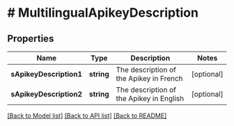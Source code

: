 # # MultilingualApikeyDescription

## Properties

Name | Type | Description | Notes
------------ | ------------- | ------------- | -------------
**sApikeyDescription1** | **string** | The description of the Apikey in French | [optional]
**sApikeyDescription2** | **string** | The description of the Apikey in English | [optional]

[[Back to Model list]](../../README.md#models) [[Back to API list]](../../README.md#endpoints) [[Back to README]](../../README.md)
